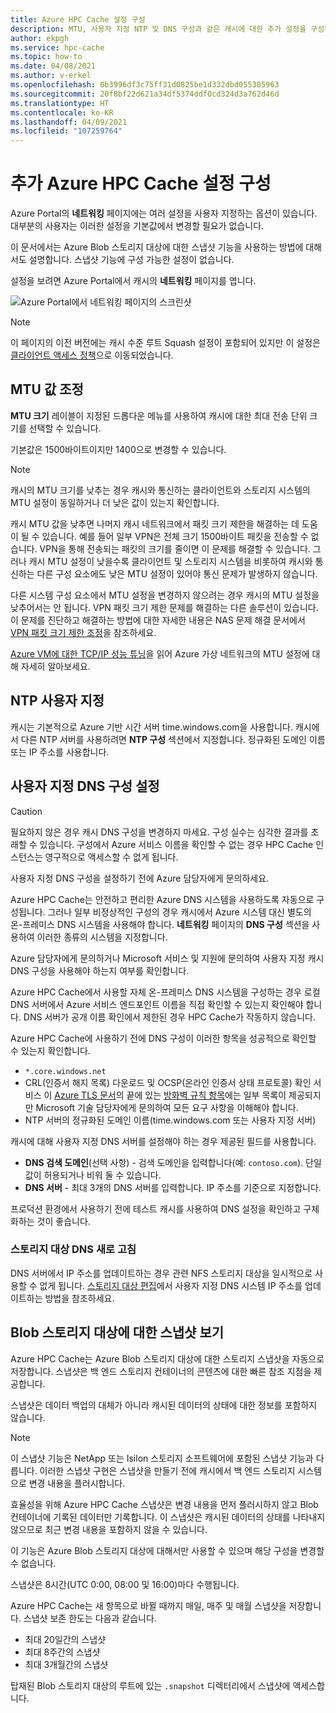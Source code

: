 ```yaml
---
title: Azure HPC Cache 설정 구성
description: MTU, 사용자 지정 NTP 및 DNS 구성과 같은 캐시에 대한 추가 설정을 구성하는 방법과 Azure Blob 스토리지 대상에서 Express 스냅샷에 액세스하는 방법에 대해 설명합니다.
author: ekpgh
ms.service: hpc-cache
ms.topic: how-to
ms.date: 04/08/2021
ms.author: v-erkel
ms.openlocfilehash: 0b3996df3c75ff31d0825be1d332dbd055305963
ms.sourcegitcommit: 20f8bf22d621a34df5374ddf0cd324d3a762d46d
ms.translationtype: HT
ms.contentlocale: ko-KR
ms.lasthandoff: 04/09/2021
ms.locfileid: "107259764"
---
```

# <a name="configure-additional-azure-hpc-cache-settings"></a>추가 Azure HPC Cache 설정 구성

Azure Portal의 **네트워킹** 페이지에는 여러 설정을 사용자 지정하는 옵션이 있습니다. 대부분의 사용자는 이러한 설정을 기본값에서 변경할 필요가 없습니다.

이 문서에서는 Azure Blob 스토리지 대상에 대한 스냅샷 기능을 사용하는 방법에 대해서도 설명합니다. 스냅샷 기능에 구성 가능한 설정이 없습니다.

설정을 보려면 Azure Portal에서 캐시의 **네트워킹** 페이지를 엽니다.

![Azure Portal에서 네트워킹 페이지의 스크린샷](media/networking-page.png)

> [!NOTE]
> 이 페이지의 이전 버전에는 캐시 수준 루트 Squash 설정이 포함되어 있지만 이 설정은 [클라이언트 액세스 정책](access-policies.md)으로 이동되었습니다.

<!-- >> [!TIP]
> The [Managing Azure HPC Cache video](https://azure.microsoft.com/resources/videos/managing-hpc-cache/) shows the networking page and its settings. -->

## <a name="adjust-mtu-value"></a>MTU 값 조정
<!-- linked from troubleshoot-nas article -->

**MTU 크기** 레이블이 지정된 드롭다운 메뉴를 사용하여 캐시에 대한 최대 전송 단위 크기를 선택할 수 있습니다.

기본값은 1500바이트이지만 1400으로 변경할 수 있습니다.

> [!NOTE]
> 캐시의 MTU 크기를 낮추는 경우 캐시와 통신하는 클라이언트와 스토리지 시스템의 MTU 설정이 동일하거나 더 낮은 값이 있는지 확인합니다.

캐시 MTU 값을 낮추면 나머지 캐시 네트워크에서 패킷 크기 제한을 해결하는 데 도움이 될 수 있습니다. 예를 들어 일부 VPN은 전체 크기 1500바이트 패킷을 전송할 수 없습니다. VPN을 통해 전송되는 패킷의 크기를 줄이면 이 문제를 해결할 수 있습니다. 그러나 캐시 MTU 설정이 낮을수록 클라이언트 및 스토리지 시스템을 비롯하여 캐시와 통신하는 다른 구성 요소에도 낮은 MTU 설정이 있어야 통신 문제가 발생하지 않습니다.

다른 시스템 구성 요소에서 MTU 설정을 변경하지 않으려는 경우 캐시의 MTU 설정을 낮추어서는 안 됩니다. VPN 패킷 크기 제한 문제를 해결하는 다른 솔루션이 있습니다. 이 문제를 진단하고 해결하는 방법에 대한 자세한 내용은 NAS 문제 해결 문서에서 [VPN 패킷 크기 제한 조정](troubleshoot-nas.md#adjust-vpn-packet-size-restrictions)을 참조하세요.

[Azure VM에 대한 TCP/IP 성능 튜닝](../virtual-network/virtual-network-tcpip-performance-tuning.md)을 읽어 Azure 가상 네트워크의 MTU 설정에 대해 자세히 알아보세요.

## <a name="customize-ntp"></a>NTP 사용자 지정

캐시는 기본적으로 Azure 기반 시간 서버 time.windows.com을 사용합니다. 캐시에서 다른 NTP 서버를 사용하려면 **NTP 구성** 섹션에서 지정합니다. 정규화된 도메인 이름 또는 IP 주소를 사용합니다.

## <a name="set-a-custom-dns-configuration"></a>사용자 지정 DNS 구성 설정

> [!CAUTION]
> 필요하지 않은 경우 캐시 DNS 구성을 변경하지 마세요. 구성 실수는 심각한 결과를 초래할 수 있습니다. 구성에서 Azure 서비스 이름을 확인할 수 없는 경우 HPC Cache 인스턴스는 영구적으로 액세스할 수 없게 됩니다.
>
> 사용자 지정 DNS 구성을 설정하기 전에 Azure 담당자에게 문의하세요.

Azure HPC Cache는 안전하고 편리한 Azure DNS 시스템을 사용하도록 자동으로 구성됩니다. 그러나 일부 비정상적인 구성의 경우 캐시에서 Azure 시스템 대신 별도의 온-프레미스 DNS 시스템을 사용해야 합니다. **네트워킹** 페이지의 **DNS 구성** 섹션을 사용하여 이러한 종류의 시스템을 지정합니다.

Azure 담당자에게 문의하거나 Microsoft 서비스 및 지원에 문의하여 사용자 지정 캐시 DNS 구성을 사용해야 하는지 여부를 확인합니다.

Azure HPC Cache에서 사용할 자체 온-프레미스 DNS 시스템을 구성하는 경우 로컬 DNS 서버에서 Azure 서비스 엔드포인트 이름을 직접 확인할 수 있는지 확인해야 합니다. DNS 서버가 공개 이름 확인에서 제한된 경우 HPC Cache가 작동하지 않습니다.

Azure HPC Cache에 사용하기 전에 DNS 구성이 이러한 항목을 성공적으로 확인할 수 있는지 확인합니다.

* ``*.core.windows.net``
* CRL(인증서 해지 목록) 다운로드 및 OCSP(온라인 인증서 상태 프로토콜) 확인 서비스 이 [Azure TLS 문서](../security/fundamentals/tls-certificate-changes.md)의 끝에 있는 [방화벽 규칙 항목](../security/fundamentals/tls-certificate-changes.md#will-this-change-affect-me)에는 일부 목록이 제공되지만 Microsoft 기술 담당자에게 문의하여 모든 요구 사항을 이해해야 합니다.
* NTP 서버의 정규화된 도메인 이름(time.windows.com 또는 사용자 지정 서버)

캐시에 대해 사용자 지정 DNS 서버를 설정해야 하는 경우 제공된 필드를 사용합니다.

* **DNS 검색 도메인**(선택 사항) - 검색 도메인을 입력합니다(예: ``contoso.com``). 단일 값이 허용되거나 비워 둘 수 있습니다.
* **DNS 서버** - 최대 3개의 DNS 서버를 입력합니다. IP 주소를 기준으로 지정합니다.

<!-- 
  > [!NOTE]
  > The cache will use only the first DNS server it successfully finds. -->

프로덕션 환경에서 사용하기 전에 테스트 캐시를 사용하여 DNS 설정을 확인하고 구체화하는 것이 좋습니다.

### <a name="refresh-storage-target-dns"></a>스토리지 대상 DNS 새로 고침

DNS 서버에서 IP 주소를 업데이트하는 경우 관련 NFS 스토리지 대상을 일시적으로 사용할 수 없게 됩니다. [스토리지 대상 편집](hpc-cache-edit-storage.md#update-ip-address-custom-dns-configurations-only)에서 사용자 지정 DNS 시스템 IP 주소를 업데이트하는 방법을 참조하세요.

## <a name="view-snapshots-for-blob-storage-targets"></a>Blob 스토리지 대상에 대한 스냅샷 보기

Azure HPC Cache는 Azure Blob 스토리지 대상에 대한 스토리지 스냅샷을 자동으로 저장합니다. 스냅샷은 백 엔드 스토리지 컨테이너의 콘텐츠에 대한 빠른 참조 지점을 제공합니다.

스냅샷은 데이터 백업의 대체가 아니라 캐시된 데이터의 상태에 대한 정보를 포함하지 않습니다.

> [!NOTE]
> 이 스냅샷 기능은 NetApp 또는 Isilon 스토리지 소프트웨어에 포함된 스냅샷 기능과 다릅니다. 이러한 스냅샷 구현은 스냅샷을 만들기 전에 캐시에서 백 엔드 스토리지 시스템으로 변경 내용을 플러시합니다.
>
> 효율성을 위해 Azure HPC Cache 스냅샷은 변경 내용을 먼저 플러시하지 않고 Blob 컨테이너에 기록된 데이터만 기록합니다. 이 스냅샷은 캐시된 데이터의 상태를 나타내지 않으므로 최근 변경 내용을 포함하지 않을 수 있습니다.

이 기능은 Azure Blob 스토리지 대상에 대해서만 사용할 수 있으며 해당 구성을 변경할 수 없습니다.

스냅샷은 8시간(UTC 0:00, 08:00 및 16:00)마다 수행됩니다.

Azure HPC Cache는 새 항목으로 바뀔 때까지 매일, 매주 및 매월 스냅샷을 저장합니다. 스냅샷 보존 한도는 다음과 같습니다.

* 최대 20일간의 스냅샷
* 최대 8주간의 스냅샷
* 최대 3개월간의 스냅샷

탑재된 Blob 스토리지 대상의 루트에 있는 `.snapshot` 디렉터리에서 스냅샷에 액세스합니다.
